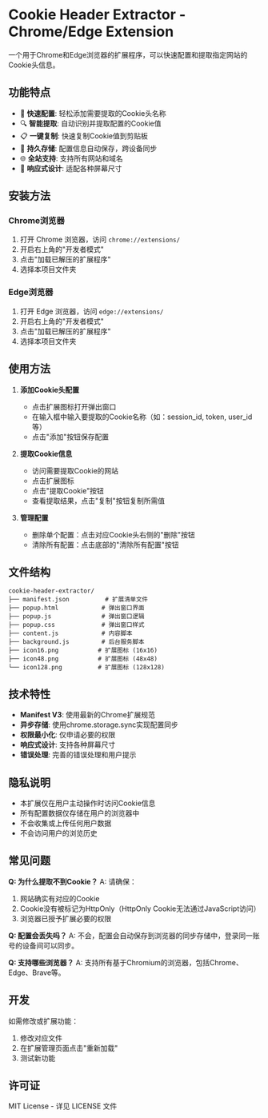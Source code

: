 # Cookie Header Extractor - Chrome/Edge Extension

一个用于Chrome和Edge浏览器的扩展程序，可以快速配置和提取指定网站的Cookie头信息。

## 功能特点

- 🎯 **快速配置**: 轻松添加需要提取的Cookie头名称
- 🔍 **智能提取**: 自动识别并提取配置的Cookie值
- 📋 **一键复制**: 快速复制Cookie值到剪贴板
- 💾 **持久存储**: 配置信息自动保存，跨设备同步
- 🌐 **全站支持**: 支持所有网站和域名
- 📱 **响应式设计**: 适配各种屏幕尺寸

## 安装方法

### Chrome浏览器
1. 打开 Chrome 浏览器，访问 `chrome://extensions/`
2. 开启右上角的"开发者模式"
3. 点击"加载已解压的扩展程序"
4. 选择本项目文件夹

### Edge浏览器
1. 打开 Edge 浏览器，访问 `edge://extensions/`
2. 开启右上角的"开发者模式"
3. 点击"加载已解压的扩展程序"
4. 选择本项目文件夹

## 使用方法

1. **添加Cookie头配置**
   - 点击扩展图标打开弹出窗口
   - 在输入框中输入要提取的Cookie名称（如：session_id, token, user_id等）
   - 点击"添加"按钮保存配置

2. **提取Cookie信息**
   - 访问需要提取Cookie的网站
   - 点击扩展图标
   - 点击"提取Cookie"按钮
   - 查看提取结果，点击"复制"按钮复制所需值

3. **管理配置**
   - 删除单个配置：点击对应Cookie头右侧的"删除"按钮
   - 清除所有配置：点击底部的"清除所有配置"按钮

## 文件结构

```
cookie-header-extractor/
├── manifest.json          # 扩展清单文件
├── popup.html            # 弹出窗口界面
├── popup.js              # 弹出窗口逻辑
├── popup.css             # 弹出窗口样式
├── content.js            # 内容脚本
├── background.js         # 后台服务脚本
├── icon16.png           # 扩展图标 (16x16)
├── icon48.png           # 扩展图标 (48x48)
└── icon128.png          # 扩展图标 (128x128)
```

## 技术特性

- **Manifest V3**: 使用最新的Chrome扩展规范
- **异步存储**: 使用chrome.storage.sync实现配置同步
- **权限最小化**: 仅申请必要的权限
- **响应式设计**: 支持各种屏幕尺寸
- **错误处理**: 完善的错误处理和用户提示

## 隐私说明

- 本扩展仅在用户主动操作时访问Cookie信息
- 所有配置数据仅存储在用户的浏览器中
- 不会收集或上传任何用户数据
- 不会访问用户的浏览历史

## 常见问题

**Q: 为什么提取不到Cookie？**
A: 请确保：
1. 网站确实有对应的Cookie
2. Cookie没有被标记为HttpOnly（HttpOnly Cookie无法通过JavaScript访问）
3. 浏览器已授予扩展必要的权限

**Q: 配置会丢失吗？**
A: 不会，配置会自动保存到浏览器的同步存储中，登录同一账号的设备间可以同步。

**Q: 支持哪些浏览器？**
A: 支持所有基于Chromium的浏览器，包括Chrome、Edge、Brave等。

## 开发

如需修改或扩展功能：

1. 修改对应文件
2. 在扩展管理页面点击"重新加载"
3. 测试新功能

## 许可证

MIT License - 详见 LICENSE 文件
